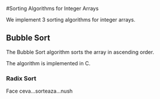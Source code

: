 #Sorting Algorithms for Integer Arrays

We implement 3 sorting algorithms for integer arrays.

## Bubble Sort

The Bubble Sort algorithm sorts the array in ascending order.

The algorithm is implemented in C.

### Radix Sort

Face ceva...sorteaza...nush
